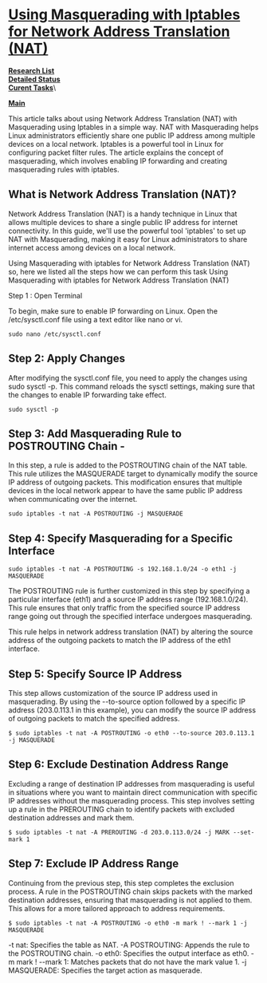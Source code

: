 # **[Using Masquerading with Iptables for Network Address Translation (NAT)](https://www.geeksforgeeks.org/using-masquerading-with-iptables-for-network-address-translation-nat/)**

**[Research List](../../../../../../research_list.md)**\
**[Detailed Status](../../../../../../../a_status/detailed_status.md)**\
**[Curent Tasks](../../../../../../../a_status/current_tasks.md)**\

**[Main](../../../../../../../README.md)**

This article talks about using Network Address Translation (NAT) with Masquerading using Iptables in a simple way. NAT with Masquerading helps Linux administrators efficiently share one public IP address among multiple devices on a local network. Iptables is a powerful tool in Linux for configuring packet filter rules. The article explains the concept of masquerading, which involves enabling IP forwarding and creating masquerading rules with iptables.

## What is Network Address Translation (NAT)?

Network Address Translation (NAT) is a handy technique in Linux that allows multiple devices to share a single public IP address for internet connectivity. In this guide, we'll use the powerful tool 'iptables' to set up NAT with Masquerading, making it easy for Linux administrators to share internet access among devices on a local network.

Using Masquerading with iptables for Network Address Translation (NAT)
so, here we listed all the steps how we can perform this task Using Masquerading with iptables for Network Address Translation (NAT)

Step 1 : Open Terminal

To begin, make sure to enable IP forwarding on Linux. Open the /etc/sysctl.conf file using a text editor like nano or vi.

`sudo nano /etc/sysctl.conf`

## Step 2: Apply Changes

After modifying the sysctl.conf file, you need to apply the changes using sudo sysctl -p. This command reloads the sysctl settings, making sure that the changes to enable IP forwarding take effect.

`sudo sysctl -p`

## Step 3: Add Masquerading Rule to POSTROUTING Chain -

In this step, a rule is added to the POSTROUTING chain of the NAT table. This rule utilizes the MASQUERADE target to dynamically modify the source IP address of outgoing packets. This modification ensures that multiple devices in the local network appear to have the same public IP address when communicating over the internet.

`sudo iptables -t nat -A POSTROUTING -j MASQUERADE`

## Step 4: Specify Masquerading for a Specific Interface

`sudo iptables -t nat -A POSTROUTING -s 192.168.1.0/24 -o eth1 -j MASQUERADE`

The POSTROUTING rule is further customized in this step by specifying a particular interface (eth1) and a source IP address range (192.168.1.0/24). This rule ensures that only traffic from the specified source IP address range going out through the specified interface undergoes masquerading.

This rule helps in network address translation (NAT) by altering the source address of the outgoing packets to match the IP address of the eth1 interface.

## Step 5: Specify Source IP Address

This step allows customization of the source IP address used in masquerading. By using the --to-source option followed by a specific IP address (203.0.113.1 in this example), you can modify the source IP address of outgoing packets to match the specified address.

`$ sudo iptables -t nat -A POSTROUTING -o eth0 --to-source 203.0.113.1 -j MASQUERADE`

## Step 6: Exclude Destination Address Range

Excluding a range of destination IP addresses from masquerading is useful in situations where you want to maintain direct communication with specific IP addresses without the masquerading process. This step involves setting up a rule in the PREROUTING chain to identify packets with excluded destination addresses and mark them.

`$ sudo iptables -t nat -A PREROUTING -d 203.0.113.0/24 -j MARK --set-mark 1`

## Step 7: Exclude IP Address Range

Continuing from the previous step, this step completes the exclusion process. A rule in the POSTROUTING chain skips packets with the marked destination addresses, ensuring that masquerading is not applied to them. This allows for a more tailored approach to address requirements.

`$ sudo iptables -t nat -A POSTROUTING -o eth0 -m mark ! --mark 1 -j MASQUERADE`

-t nat: Specifies the table as NAT.
-A POSTROUTING: Appends the rule to the POSTROUTING chain.
-o eth0: Specifies the output interface as eth0.
-m mark ! --mark 1: Matches packets that do not have the mark value 1.
-j MASQUERADE: Specifies the target action as masquerade.
